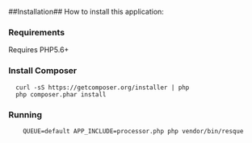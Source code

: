 ##Installation##
How to install this application:

### Requirements ###
Requires PHP5.6+

### Install Composer ###

  ```
    curl -sS https://getcomposer.org/installer | php
    php composer.phar install
  ```
 

### Running ###

```
    QUEUE=default APP_INCLUDE=processor.php php vendor/bin/resque
```

